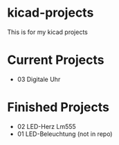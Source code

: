 # kicad-projects
This is for my kicad projects

# Current Projects
- 03 Digitale Uhr
# Finished Projects
+ 02 LED-Herz Lm555
+ 01 LED-Beleuchtung (not in repo)
